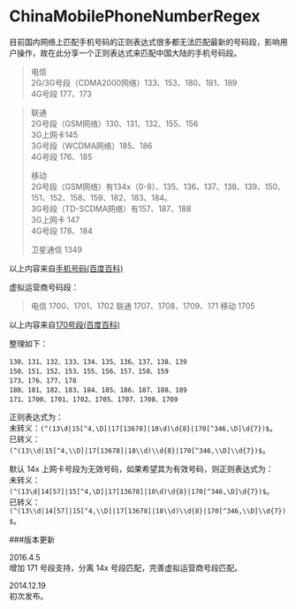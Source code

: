 ChinaMobilePhoneNumberRegex
===========================

目前国内网络上匹配手机号码的正则表达式很多都无法匹配最新的号码段，影响用户操作，故在此分享一个正则表达式来匹配中国大陆的手机号码段。

>电信   
>2G/3G号段（CDMA2000网络）133、153、180、181、189   
>4G号段 177、173   
   
>联通   
>2G号段（GSM网络）130、131、132、155、156   
>3G上网卡145   
>3G号段（WCDMA网络）185、186   
>4G号段 176、185   
>   
>移动   
>2G号段（GSM网络）有134x（0-8）、135、136、137、138、139、150、151、152、158、159、182、183、184。   
>3G号段（TD-SCDMA网络）有157、187、188   
>3G上网卡 147   
>4G号段 178、184   
>   
>卫星通信 1349   

以上内容来自[手机号码(百度百科)](http://baike.baidu.com/view/781667.htm)

虚拟运营商号码段：

>电信 1700、1701、1702
>联通 1707、1708、1709、171
>移动 1705

以上内容来自[170号段(百度百科)](http://baike.baidu.com/view/12118274.htm)

整理如下：   

```
130、131、132、133、134、135、136、137、138、139
150、151、152、153、155、156、157、158、159
173、176、177、178
180、181、182、183、184、185、186、187、188、189
171、1700、1701、1702、1705、1707、1708、1709
```

正则表达式为：   
未转义：`(^(13\d|15[^4,\D]|17[13678]|18\d)\d{8}|170[^346,\D]\d{7})$`。   
已转义：`(^(13\\d|15[^4,\\D]|17[13678]|18\\d)\\d{8}|170[^346,\\D]\\d{7})$`。   

默认 14x 上网卡号段为无效号码，如果希望其为有效号码，则正则表达式为：   
未转义：`(^(13\d|14[57]|15[^4,\D]|17[13678]|18\d)\d{8}|170[^346,\D]\d{7})$`。   
已转义：`(^(13\\d|14[57]|15[^4,\\D]|17[13678]|18\\d)\\d{8}|170[^346,\\D]\\d{7})$`。


###版本更新

2016.4.5   
增加 171 号段支持，分离 14x 号段匹配，完善虚拟运营商号段匹配。

2014.12.19    
初次发布。